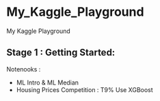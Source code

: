 # My_Kaggle_Playground
My Kaggle Playground

## Stage 1 : Getting Started:
Notenooks :
- ML Intro & ML Median 
- Housing Prices Competition : T9% Use XGBoost 

